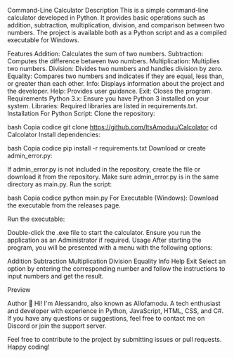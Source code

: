 Command-Line Calculator
Description
This is a simple command-line calculator developed in Python. It provides basic operations such as addition, subtraction, multiplication, division, and comparison between two numbers. The project is available both as a Python script and as a compiled executable for Windows.

Features
Addition: Calculates the sum of two numbers.
Subtraction: Computes the difference between two numbers.
Multiplication: Multiplies two numbers.
Division: Divides two numbers and handles division by zero.
Equality: Compares two numbers and indicates if they are equal, less than, or greater than each other.
Info: Displays information about the project and the developer.
Help: Provides user guidance.
Exit: Closes the program.
Requirements
Python 3.x: Ensure you have Python 3 installed on your system.
Libraries: Required libraries are listed in requirements.txt.
Installation
For Python Script:
Clone the repository:

bash
Copia codice
git clone https://github.com/ItsAmoduu/Calcolator
cd Calcolator
Install dependencies:

bash
Copia codice
pip install -r requirements.txt
Download or create admin_error.py:

If admin_error.py is not included in the repository, create the file or download it from the repository.
Make sure admin_error.py is in the same directory as main.py.
Run the script:

bash
Copia codice
python main.py
For Executable (Windows):
Download the executable from the releases page.

Run the executable:

Double-click the .exe file to start the calculator.
Ensure you run the application as an Administrator if required.
Usage
After starting the program, you will be presented with a menu with the following options:

Addition
Subtraction
Multiplication
Division
Equality
Info
Help
Exit
Select an option by entering the corresponding number and follow the instructions to input numbers and get the result.

Preview


Author
👋 Hi! I'm Alessandro, also known as Allofamodu. A tech enthusiast and developer with experience in Python, JavaScript, HTML, CSS, and C#. If you have any questions or suggestions, feel free to contact me on Discord or join the support server.

Feel free to contribute to the project by submitting issues or pull requests. Happy coding!
